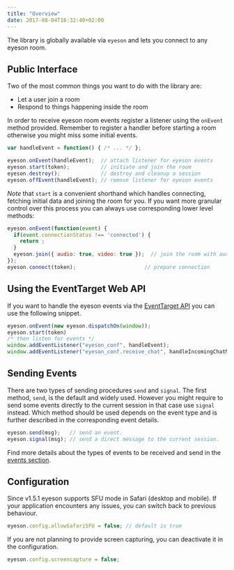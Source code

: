 ```yaml
---
title: "Overview"
date: 2017-08-04T16:32:40+02:00
---
```


The library is globally available via `eyeson` and lets you connect to any
eyeson room.

## Public Interface

Two of the most common things you want to do with the library are:

- Let a user join a room
- Respond to things happening inside the room

In order to receive eyeson room events register a listener using the `onEvent`
method provided. Remember to register a handler before starting a room
otherwise you might miss some initial events.

```JavaScript
var handleEvent = function() { /* ... */ };

eyeson.onEvent(handleEvent);  // attach listener for eyeson events
eyeson.start(token);          // initiate and join the room
eyeson.destroy();             // destroy and cleanup a session
eyeson.offEvent(handleEvent); // remove listener for eyeson events
```

_Note_ that `start` is a convenient shorthand which handles connecting, fetching
initial data and joining the room for you. If you want more granular control
over this process you can always use corresponding lower level methods:

```JavaScript
eyeson.onEvent(function(event) {
  if(event.connectionStatus !== 'connected') {
    return ;
  }
  eyeson.join({ audio: true, video: true });  // join the room with audio and video
});
eyeson.connect(token);                      // prepare connection
```

## Using the EventTarget Web API

If you want to handle the eyeson events via the [EventTarget API] you can use
the following snippet.

```JavaScript
eyeson.onEvent(new eyeson.dispatchOn(window));
eyeson.start(token)
/* then listen for events */
window.addEventListener("eyeson_conf", handleEvent);
window.addEventListener("eyeson_conf.receive_chat", handleIncomingChatMessage);
```

## Sending Events

There are two types of sending procedures `send` and `signal`. The first
method, `send`, is the default and widely used. However you might require to
send some events directly to the current session in that case use `signal`
instead. Which method should be used depends on the event type and is further
described in the corresponding event details.

```JavaScript
eyeson.send(msg);   // send an event.
eyeson.signal(msg); // send a direct message to the current session.
```

Find more details about the types of events to be received and send in the
[events section](/events/).

## Configuration

Since v1.5.1 eyeson supports SFU mode in Safari (desktop and mobile). If your
application encounters any issues, you can switch back to previous behaviour.

```JavaScript
eyeson.config.allowSafariSFU = false; // default is true
```

If you are not planning to provide screen capturing, you can deactivate it in
the configuration.

```JavaScript
eyeson.config.screencapture = false;
```

[EventTarget API]: https://developer.mozilla.org/en-US/docs/Web/API/EventTarget "EventTarget API Documentation"
